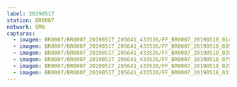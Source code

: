 ```yaml
---
label: 20190517
station: BR0007
network: GMN
capturas:
  - imagem: BR0007/BR0007_20190517_205641_433526/FF_BR0007_20190518_014559_815_0315648.fits_maxpixel.jpg
  - imagem: BR0007/BR0007_20190517_205641_433526/FF_BR0007_20190518_035551_460_0460288.fits_maxpixel.jpg
  - imagem: BR0007/BR0007_20190517_205641_433526/FF_BR0007_20190518_020841_566_0340736.fits_maxpixel.jpg
  - imagem: BR0007/BR0007_20190517_205641_433526/FF_BR0007_20190518_075009_765_0719104.fits_maxpixel.jpg
  - imagem: BR0007/BR0007_20190517_205641_433526/FF_BR0007_20190518_025540_684_0392960.fits_maxpixel.jpg
  - imagem: BR0007/BR0007_20190517_205641_433526/FF_BR0007_20190518_031546_941_0415488.fits_maxpixel.jpg
---
```

